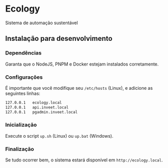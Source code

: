 # Ecology
Sistema de automação sustentável

## Instalação para desenvolvimento

### Dependências

Garanta que o NodeJS, PNPM e Docker estejam instalados corretamente.

### Configurações

É importante que você modifique seu `/etc/hosts` (Linux), e adicione as seguintes linhas:

```bash
127.0.0.1   ecology.local
127.0.0.1   api.inveet.local
127.0.0.1   pgadmin.inveet.local
```

### Inicialização

Execute o script `up.sh` (Linux) ou `up.bat` (Windows).

### Finalização

Se tudo ocorrer bem, o sistema estará disponível em `http://ecology.local`.
